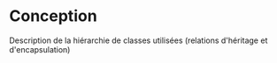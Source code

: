 # Conception

Description de la hiérarchie de classes utilisées (relations d'héritage et d'encapsulation)
